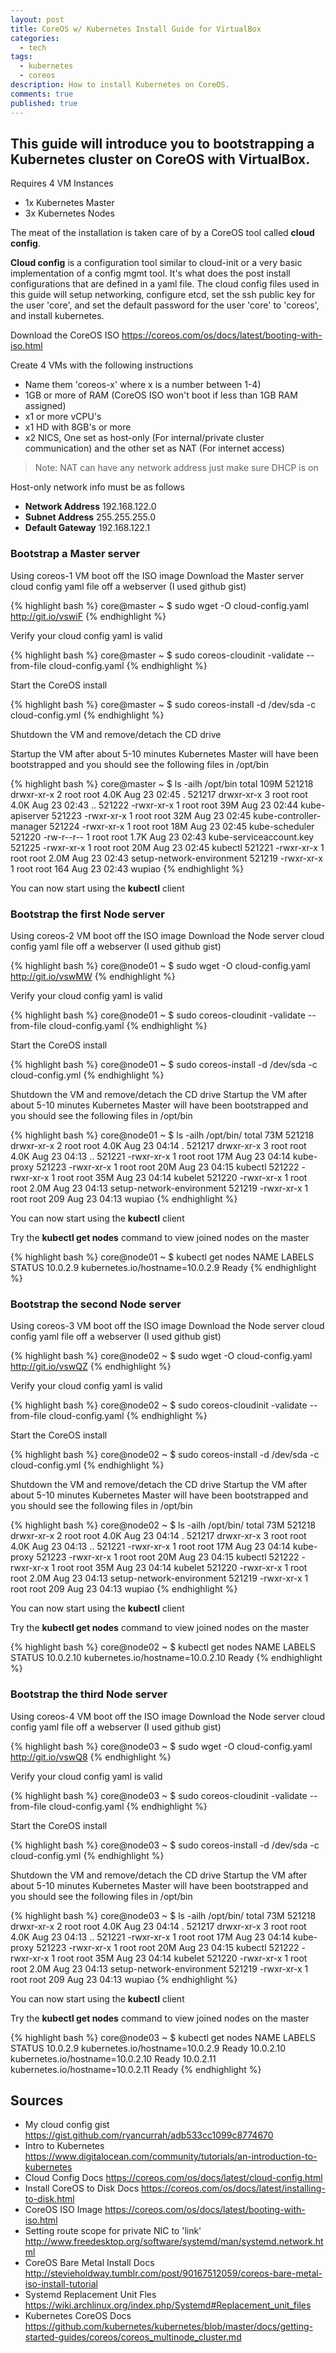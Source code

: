 ```yaml
---
layout: post
title: CoreOS w/ Kubernetes Install Guide for VirtualBox
categories:
  - tech
tags:
  - kubernetes
  - coreos
description: How to install Kubernetes on CoreOS.
comments: true
published: true
---
```


## This guide will introduce you to bootstrapping a Kubernetes cluster on CoreOS with VirtualBox.

Requires 4 VM Instances

- 1x Kubernetes Master
- 3x Kubernetes Nodes

The meat of the installation is taken care of by a CoreOS tool called **cloud config**.

**Cloud config** is a configuration tool similar to cloud-init or a very basic implementation of a config mgmt tool.  It's what does the post install configurations that are defined in a yaml file. The cloud config files used in this guide will setup networking, configure etcd, set the ssh public key for the user 'core', and set the default password for the user 'core' to 'coreos', and install kubernetes.

Download the CoreOS ISO <https://coreos.com/os/docs/latest/booting-with-iso.html>

Create 4 VMs with the following instructions

  - Name them 'coreos-x' where x is a number between 1-4)
  - 1GB or more of RAM (CoreOS ISO won't boot if less than 1GB RAM assigned)
  - x1 or more vCPU's
  - x1 HD with 8GB's or more
  - x2 NICS, One set as host-only (For internal/private cluster communication) and the other set as NAT (For internet access)


> Note:
> NAT can have any network address just make sure DHCP is on

Host-only network info must be as follows

- **Network Address** 192.168.122.0
- **Subnet Address** 255.255.255.0
- **Default Gateway** 192.168.122.1


### Bootstrap a Master server

Using coreos-1 VM boot off the ISO image
Download the Master server cloud config yaml file off a webserver (I used github gist)

{% highlight bash %}
core@master ~ $ sudo wget -O cloud-config.yaml http://git.io/vswiF
{% endhighlight %}


Verify your cloud config yaml is valid

{% highlight bash %}
core@master ~ $ sudo coreos-cloudinit -validate --from-file cloud-config.yaml
{% endhighlight %}


Start the CoreOS install

{% highlight bash %}
core@master ~ $ sudo coreos-install -d /dev/sda -c cloud-config.yml
{% endhighlight %}

Shutdown the VM and remove/detach the CD drive

Startup the VM after about 5-10 minutes Kubernetes Master will have been bootstrapped and you should see the following files in /opt/bin

{% highlight bash %}
core@master ~ $ ls -ailh /opt/bin
total 109M
521218 drwxr-xr-x 2 root root 4.0K Aug 23 02:45 .
521217 drwxr-xr-x 3 root root 4.0K Aug 23 02:43 ..
521222 -rwxr-xr-x 1 root root  39M Aug 23 02:44 kube-apiserver
521223 -rwxr-xr-x 1 root root  32M Aug 23 02:45 kube-controller-manager
521224 -rwxr-xr-x 1 root root  18M Aug 23 02:45 kube-scheduler
521220 -rw-r--r-- 1 root root 1.7K Aug 23 02:43 kube-serviceaccount.key
521225 -rwxr-xr-x 1 root root  20M Aug 23 02:45 kubectl
521221 -rwxr-xr-x 1 root root 2.0M Aug 23 02:43 setup-network-environment
521219 -rwxr-xr-x 1 root root  164 Aug 23 02:43 wupiao
{% endhighlight %}


You can now start using the **kubectl** client


### Bootstrap the first Node server
Using coreos-2 VM boot off the ISO image
Download the Node server cloud config yaml file off a webserver (I used github gist)

{% highlight bash %}
core@node01 ~ $ sudo wget -O cloud-config.yaml http://git.io/vswMW
{% endhighlight %}


Verify your cloud config yaml is valid

{% highlight bash %}
core@node01 ~ $ sudo coreos-cloudinit -validate --from-file cloud-config.yaml
{% endhighlight %}


Start the CoreOS install

{% highlight bash %}
core@node01 ~ $ sudo coreos-install -d /dev/sda -c cloud-config.yml
{% endhighlight %}


Shutdown the VM and remove/detach the CD drive
Startup the VM after about 5-10 minutes Kubernetes Master will have been bootstrapped and you should see the following files in /opt/bin

{% highlight bash %}
core@node01 ~ $ ls -ailh /opt/bin/
total 73M
521218 drwxr-xr-x 2 root root 4.0K Aug 23 04:14 .
521217 drwxr-xr-x 3 root root 4.0K Aug 23 04:13 ..
521221 -rwxr-xr-x 1 root root  17M Aug 23 04:14 kube-proxy
521223 -rwxr-xr-x 1 root root  20M Aug 23 04:15 kubectl
521222 -rwxr-xr-x 1 root root  35M Aug 23 04:14 kubelet
521220 -rwxr-xr-x 1 root root 2.0M Aug 23 04:13 setup-network-environment
521219 -rwxr-xr-x 1 root root  209 Aug 23 04:13 wupiao
{% endhighlight %}


You can now start using the **kubectl** client

Try the **kubectl get nodes** command to view joined nodes on the master

{% highlight bash %}
core@node01 ~ $  kubectl get nodes
NAME       LABELS                            STATUS
10.0.2.9   kubernetes.io/hostname=10.0.2.9   Ready
{% endhighlight %}


### Bootstrap the second Node server
Using coreos-3 VM boot off the ISO image
Download the Node server cloud config yaml file off a webserver (I used github gist)

{% highlight bash %}
core@node02 ~ $ sudo wget -O cloud-config.yaml http://git.io/vswQZ
{% endhighlight %}


Verify your cloud config yaml is valid

{% highlight bash %}
core@node02 ~ $ sudo coreos-cloudinit -validate --from-file cloud-config.yaml
{% endhighlight %}


Start the CoreOS install

{% highlight bash %}
core@node02 ~ $ sudo coreos-install -d /dev/sda -c cloud-config.yml
{% endhighlight %}


Shutdown the VM and remove/detach the CD drive
Startup the VM after about 5-10 minutes Kubernetes Master will have been bootstrapped and you should see the following files in /opt/bin

{% highlight bash %}
core@node02 ~ $  ls -ailh /opt/bin/
total 73M
521218 drwxr-xr-x 2 root root 4.0K Aug 23 04:14 .
521217 drwxr-xr-x 3 root root 4.0K Aug 23 04:13 ..
521221 -rwxr-xr-x 1 root root  17M Aug 23 04:14 kube-proxy
521223 -rwxr-xr-x 1 root root  20M Aug 23 04:15 kubectl
521222 -rwxr-xr-x 1 root root  35M Aug 23 04:14 kubelet
521220 -rwxr-xr-x 1 root root 2.0M Aug 23 04:13 setup-network-environment
521219 -rwxr-xr-x 1 root root  209 Aug 23 04:13 wupiao
{% endhighlight %}


You can now start using the **kubectl** client

Try the **kubectl get nodes** command to view joined nodes on the master

{% highlight bash %}
core@node02 ~ $ kubectl get nodes
NAME       LABELS                            STATUS
10.0.2.10   kubernetes.io/hostname=10.0.2.10   Ready
{% endhighlight %}


### Bootstrap the third Node server
Using coreos-4 VM boot off the ISO image
Download the Node server cloud config yaml file off a webserver (I used github gist)

{% highlight bash %}
core@node03 ~ $ sudo wget -O cloud-config.yaml http://git.io/vswQ8
{% endhighlight %}


Verify your cloud config yaml is valid

{% highlight bash %}
core@node03 ~ $ sudo coreos-cloudinit -validate --from-file cloud-config.yaml
{% endhighlight %}


Start the CoreOS install

{% highlight bash %}
core@node03 ~ $ sudo coreos-install -d /dev/sda -c cloud-config.yml
{% endhighlight %}


Shutdown the VM and remove/detach the CD drive
Startup the VM after about 5-10 minutes Kubernetes Master will have been bootstrapped and you should see the following files in /opt/bin

{% highlight bash %}
core@node03 ~ $ ls -ailh /opt/bin/
total 73M
521218 drwxr-xr-x 2 root root 4.0K Aug 23 04:14 .
521217 drwxr-xr-x 3 root root 4.0K Aug 23 04:13 ..
521221 -rwxr-xr-x 1 root root  17M Aug 23 04:14 kube-proxy
521223 -rwxr-xr-x 1 root root  20M Aug 23 04:15 kubectl
521222 -rwxr-xr-x 1 root root  35M Aug 23 04:14 kubelet
521220 -rwxr-xr-x 1 root root 2.0M Aug 23 04:13 setup-network-environment
521219 -rwxr-xr-x 1 root root  209 Aug 23 04:13 wupiao
{% endhighlight %}


You can now start using the **kubectl** client

Try the **kubectl get nodes** command to view joined nodes on the master         

{% highlight bash %}
core@node03 ~ $ kubectl get nodes
NAME       LABELS                            STATUS
10.0.2.9   kubernetes.io/hostname=10.0.2.9   Ready
10.0.2.10   kubernetes.io/hostname=10.0.2.10   Ready
10.0.2.11   kubernetes.io/hostname=10.0.2.11   Ready
{% endhighlight %}



## Sources
- My cloud config gist <https://gist.github.com/ryancurrah/adb533cc1099c8774670>
- Intro to Kubernetes <https://www.digitalocean.com/community/tutorials/an-introduction-to-kubernetes>
- Cloud Config Docs <https://coreos.com/os/docs/latest/cloud-config.html>
- Install CoreOS to Disk Docs <https://coreos.com/os/docs/latest/installing-to-disk.html>
- CoreOS ISO Image <https://coreos.com/os/docs/latest/booting-with-iso.html>
- Setting route scope for private NIC to 'link' <http://www.freedesktop.org/software/systemd/man/systemd.network.html>
- CoreOS Bare Metal Install Docs <http://stevieholdway.tumblr.com/post/90167512059/coreos-bare-metal-iso-install-tutorial>
- Systemd Replacement Unit Fles <https://wiki.archlinux.org/index.php/Systemd#Replacement_unit_files>
- Kubernetes CoreOS Docs <https://github.com/kubernetes/kubernetes/blob/master/docs/getting-started-guides/coreos/coreos_multinode_cluster.md>
